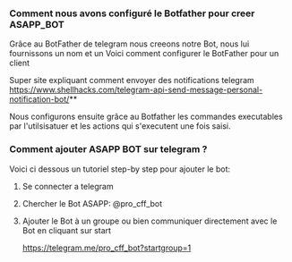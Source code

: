 

### Comment nous avons configuré le Botfather pour creer ASAPP_BOT

Grâce au BotFather de telegram nous creeons notre Bot, nous lui fournissons un nom et un 
Voici comment configurer le BotFather pour un client

Super site expliquant comment envoyer des notifications telegram
https://www.shellhacks.com/telegram-api-send-message-personal-notification-bot/**

Nous configurons ensuite grâce au Botfather les commandes executables par l'utilsisatuer et les actions qui s'executent
une fois saisi.


### Comment ajouter ASAPP BOT sur telegram ?

Voici ci dessous un tutoriel step-by step pour ajouter le bot:
1. Se connecter a telegram
2. Chercher le Bot ASAPP: @pro_cff_bot
3. Ajouter le Bot à un groupe ou bien communiquer directement
   avec le Bot en cliquant sur start
   
   https://telegram.me/pro_cff_bot?startgroup=1

